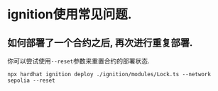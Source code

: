 # ignition使用常见问题.

## 如何部署了一个合约之后, 再次进行重复部署.
你可以尝试使用`--reset`参数来重置合约的部署状态.
```shell
npx hardhat ignition deploy ./ignition/modules/Lock.ts --network sepolia --reset
```